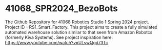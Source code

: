 # 41068_SPR2024_BezoBots
The Github Repository for 41068 Robotics Studio 1 Spring 2024 project. Project ID - RS1_Smart_Factory. This project aims to create a fully simulated automated warehouse solution similar to that seen from Amazon Robotcs (formerly Kiva Systems). See project inspiration here: https://www.youtube.com/watch?v=ULswQgd73Tc 
